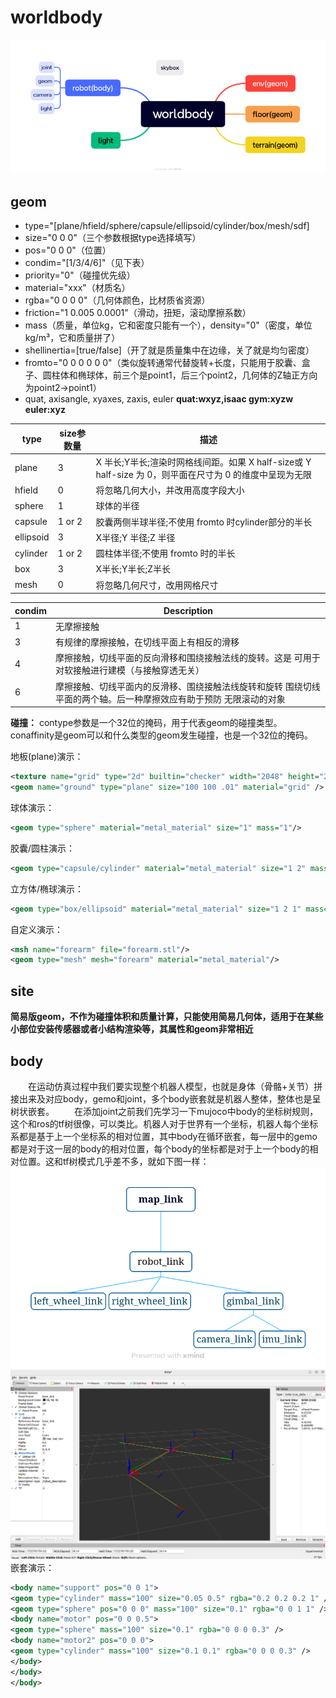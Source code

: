# worldbody
![](../asset/world.png)
## geom

* type="[plane/hfield/sphere/capsule/ellipsoid/cylinder/box/mesh/sdf]
*   size="0 0 0"（三个参数根据type选择填写）
*   pos="0 0 0"（位置）
*   condim="[1/3/4/6]"（见下表）
*   priority="0"（碰撞优先级）
*   material="xxx"（材质名）
*   rgba="0 0 0 0"（几何体颜色，比材质省资源）
*   friction="1 0.005 0.0001"（滑动，扭矩，滚动摩擦系数）
*   mass（质量，单位kg，它和密度只能有一个），density="0"（密度，单位kg/m³，它和质量拼了）
*   shellinertia=[true/false]（开了就是质量集中在边缘，关了就是均匀密度）
*   fromto="0 0 0 0 0 0"（类似旋转通常代替旋转+长度，只能用于胶囊、盒子、圆柱体和椭球体，前三个是point1，后三个point2，几何体的Z轴正方向为point2->point1）
*   quat, axisangle, xyaxes, zaxis, euler
**quat:wxyz,isaac gym:xyzw**
**euler:xyz**

|type	|size参数量|	描述|
|---|---|---|
|plane|	3|	X 半长;Y半长;渲染时网格线间距。如果 X half-size或 Y half-size 为 0，则平面在尺寸为 0 的维度中呈现为无限|
|hfield|	0|	将忽略几何大小，并改用高度字段大小|
|sphere|	1|	球体的半径|
|capsule|	1 or 2|	胶囊两侧半球半径;不使用 fromto 时cylinder部分的半长|
|ellipsoid|	3|	X半径;Y 半径;Z 半径|
|cylinder|	1 or 2|	圆柱体半径;不使用 fromto 时的半长|
|box|	3|	X半长;Y半长;Z半长|
|mesh|	0|	将忽略几何尺寸，改用网格尺寸|

|condim|	Description|
|---|---|
|1|	无摩擦接触|
|3|	有规律的摩擦接触，在切线平面上有相反的滑移|
|4|	摩擦接触，切线平面的反向滑移和围绕接触法线的旋转。这是 可用于对软接触进行建模（与接触穿透无关）|
|6|	摩擦接触、切线平面内的反滑移、围绕接触法线旋转和旋转 围绕切线平面的两个轴。后一种摩擦效应有助于预防 无限滚动的对象|

**碰撞：**
contype参数是一个32位的掩码，用于代表geom的碰撞类型。conaffinity是geom可以和什么类型的geom发生碰撞，也是一个32位的掩码。

地板(plane)演示：
```xml
<texture name="grid" type="2d" builtin="checker" width="2048" height="2048" rgb1=".3 .4 .8" rgb2=".9 .9 .9" />
<geom name="ground" type="plane" size="100 100 .01" material="grid" />
```
球体演示：
```xml
<geom type="sphere" material="metal_material" size="1" mass="1"/>
```
胶囊/圆柱演示：
```xml
<geom type="capsule/cylinder" material="metal_material" size="1 2" mass="1"/>
```
立方体/椭球演示：
```xml
<geom type="box/ellipsoid" material="metal_material" size="1 2 1" mass="1"/>
```
自定义演示：
```xml
<msh name="forearm" file="forearm.stl"/>
<geom type="mesh" mesh="forearm" material="metal_material"/>
```
## site
**简易版geom，不作为碰撞体积和质量计算，只能使用简易几何体，适用于在某些小部位安装传感器或者小结构渲染等，其属性和geom非常相近**

## body
&emsp;&emsp;在运动仿真过程中我们要实现整个机器人模型，也就是身体（骨骼+关节）拼接出来及对应body，gemo和joint，多个body嵌套就是机器人整体，整体也是呈树状嵌套。
&emsp;&emsp;在添加joint之前我们先学习一下mujoco中body的坐标树规则，这个和ros的tf树很像，可以类比。机器人对于世界有一个坐标，机器人每个坐标系都是基于上一个坐标系的相对位置，其中body在循环嵌套，每一层中的gemo都是对于这一层的body的相对位置，每个body的坐标都是对于上一个body的相对位置。这和tf树模式几乎差不多，就如下图一样：
![](../asset/tf.png)
![](../asset/tftree.png)
嵌套演示：
```xml
<body name="support" pos="0 0 1">
<geom type="cylinder" mass="100" size="0.05 0.5" rgba="0.2 0.2 0.2 1" />
<geom type="sphere" pos="0 0 0" mass="100" size="0.1" rgba="0 0 1 1" />
<body name="motor" pos="0 0 0.5">
<geom type="sphere" mass="100" size="0.1" rgba="0 0 0 0.3" />
<body name="motor2" pos="0 0 0">
<geom type="cylinder" mass="100" size="0.1 0.1" rgba="0 0 0 0.3" />
</body>
</body>
</body>
```